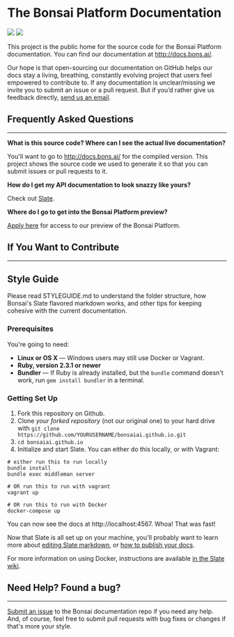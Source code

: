# The Bonsai Platform Documentation

[![](https://img.shields.io/badge/license-Apache%202.0-blue.svg)](./LICENSE)
[![](https://img.shields.io/badge/framework-Slate-orange.svg)](http://lord.github.io/slate)

This project is the public home for the source code for the Bonsai Platform documentation. You can find our documentation at http://docs.bons.ai/.

Our hope is that open-sourcing our documentation on GitHub helps our docs stay a living, breathing, constantly evolving project that users feel empowered to contribute to. If any documentation is unclear/missing we invite you to submit an issue or a pull request. But if you’d rather give us feedback directly, [send us an email](mailto:support@bons.ai).

## Frequently Asked Questions
--------------------------

**What is this source code? Where can I see the actual live documentation?**

You'll want to go to http://docs.bons.ai/ for the compiled version. This project shows the source code we used to generate it so that you can submit issues or pull requests to it.

**How do I get my API documentation to look snazzy like yours?**

Check out [Slate](lord.github.io/slate).

**Where do I go to get into the Bonsai Platform preview?**

[Apply here](http://pages.bons.ai/apply.html) for access to our preview of the Bonsai Platform.

## If You Want to Contribute
------------------------------

## Style Guide

Please read STYLEGUIDE.md to understand the folder structure, how Bonsai's Slate flavored markdown works, and other tips for keeping cohesive with the current documentation.

### Prerequisites

You're going to need:

 - **Linux or OS X** — Windows users may still use Docker or Vagrant.
 - **Ruby, version 2.3.1 or newer**
 - **Bundler** — If Ruby is already installed, but the `bundle` command doesn't work, run `gem install bundler` in a terminal.

### Getting Set Up

1. Fork this repository on Github.
2. Clone *your forked repository* (not our original one) to your hard drive with `git clone https://github.com/YOURUSERNAME/bonsaiai.github.io.git`
3. `cd bonsaiai.github.io`
4. Initialize and start Slate. You can either do this locally, or with Vagrant:

```shell
# either run this to run locally
bundle install
bundle exec middleman server

# OR run this to run with vagrant
vagrant up

# OR run this to run with Docker
docker-compose up
```

You can now see the docs at http://localhost:4567. Whoa! That was fast!

Now that Slate is all set up on your machine, you'll probably want to learn more about [editing Slate markdown](https://github.com/lord/slate/wiki/Markdown-Syntax), or [how to publish your docs](https://github.com/lord/slate/wiki/Deploying-Slate).

For more information on using Docker, instructions are available [in the Slate wiki](https://github.com/lord/slate/wiki/Docker).

## Need Help? Found a bug?
-----------------------

[Submit an issue](https://github.com/BonsaiAI/bonsaiai.github.io/issues) to the Bonsai documentation repo if you need any help. And, of course, feel free to submit pull requests with bug fixes or changes if that's more your style.

